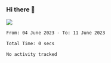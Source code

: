 ### Hi there 👋️

![](https://komarev.com/ghpvc/?username=Loner1024)

<!--START_SECTION:waka-->

```txt
From: 04 June 2023 - To: 11 June 2023

Total Time: 0 secs

No activity tracked
```

<!--END_SECTION:waka-->



